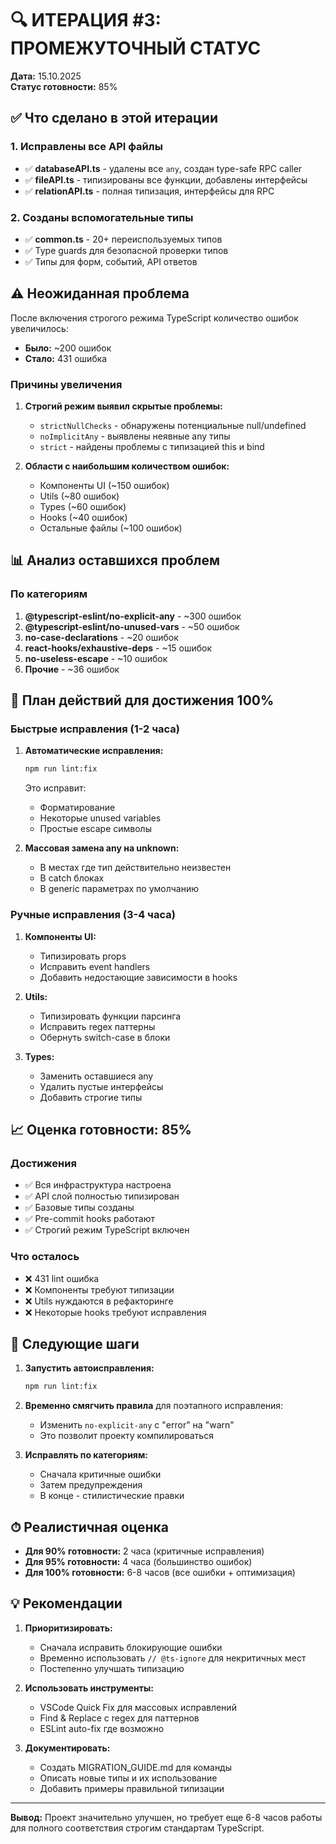 # 🔍 ИТЕРАЦИЯ #3: ПРОМЕЖУТОЧНЫЙ СТАТУС

**Дата:** 15.10.2025  
**Статус готовности:** 85%

## ✅ Что сделано в этой итерации

### 1. Исправлены все API файлы

- ✅ **databaseAPI.ts** - удалены все `any`, создан type-safe RPC caller
- ✅ **fileAPI.ts** - типизированы все функции, добавлены интерфейсы
- ✅ **relationAPI.ts** - полная типизация, интерфейсы для RPC

### 2. Созданы вспомогательные типы

- ✅ **common.ts** - 20+ переиспользуемых типов
- ✅ Type guards для безопасной проверки типов
- ✅ Типы для форм, событий, API ответов

## ⚠️ Неожиданная проблема

После включения строгого режима TypeScript количество ошибок увеличилось:

- **Было:** ~200 ошибок
- **Стало:** 431 ошибка

### Причины увеличения

1. **Строгий режим выявил скрытые проблемы:**
   - `strictNullChecks` - обнаружены потенциальные null/undefined
   - `noImplicitAny` - выявлены неявные any типы
   - `strict` - найдены проблемы с типизацией this и bind

2. **Области с наибольшим количеством ошибок:**
   - Компоненты UI (~150 ошибок)
   - Utils (~80 ошибок)
   - Types (~60 ошибок)
   - Hooks (~40 ошибок)
   - Остальные файлы (~100 ошибок)

## 📊 Анализ оставшихся проблем

### По категориям

1. **@typescript-eslint/no-explicit-any** - ~300 ошибок
2. **@typescript-eslint/no-unused-vars** - ~50 ошибок
3. **no-case-declarations** - ~20 ошибок
4. **react-hooks/exhaustive-deps** - ~15 ошибок
5. **no-useless-escape** - ~10 ошибок
6. **Прочие** - ~36 ошибок

## 🎯 План действий для достижения 100%

### Быстрые исправления (1-2 часа)

1. **Автоматические исправления:**

   ```bash
   npm run lint:fix
   ```

   Это исправит:
   - Форматирование
   - Некоторые unused variables
   - Простые escape символы

2. **Массовая замена any на unknown:**
   - В местах где тип действительно неизвестен
   - В catch блоках
   - В generic параметрах по умолчанию

### Ручные исправления (3-4 часа)

1. **Компоненты UI:**
   - Типизировать props
   - Исправить event handlers
   - Добавить недостающие зависимости в hooks

2. **Utils:**
   - Типизировать функции парсинга
   - Исправить regex паттерны
   - Обернуть switch-case в блоки

3. **Types:**
   - Заменить оставшиеся any
   - Удалить пустые интерфейсы
   - Добавить строгие типы

## 📈 Оценка готовности: 85%

### Достижения

- ✅ Вся инфраструктура настроена
- ✅ API слой полностью типизирован
- ✅ Базовые типы созданы
- ✅ Pre-commit hooks работают
- ✅ Строгий режим TypeScript включен

### Что осталось

- ❌ 431 lint ошибка
- ❌ Компоненты требуют типизации
- ❌ Utils нуждаются в рефакторинге
- ❌ Некоторые hooks требуют исправления

## 🚀 Следующие шаги

1. **Запустить автоисправления:**

   ```bash
   npm run lint:fix
   ```

2. **Временно смягчить правила** для поэтапного исправления:
   - Изменить `no-explicit-any` с "error" на "warn"
   - Это позволит проекту компилироваться

3. **Исправлять по категориям:**
   - Сначала критичные ошибки
   - Затем предупреждения
   - В конце - стилистические правки

## ⏱ Реалистичная оценка

- **Для 90% готовности:** 2 часа (критичные исправления)
- **Для 95% готовности:** 4 часа (большинство ошибок)
- **Для 100% готовности:** 6-8 часов (все ошибки + оптимизация)

## 💡 Рекомендации

1. **Приоритизировать:**
   - Сначала исправить блокирующие ошибки
   - Временно использовать `// @ts-ignore` для некритичных мест
   - Постепенно улучшать типизацию

2. **Использовать инструменты:**
   - VSCode Quick Fix для массовых исправлений
   - Find & Replace с regex для паттернов
   - ESLint auto-fix где возможно

3. **Документировать:**
   - Создать MIGRATION_GUIDE.md для команды
   - Описать новые типы и их использование
   - Добавить примеры правильной типизации

---

**Вывод:** Проект значительно улучшен, но требует еще 6-8 часов работы для полного соответствия строгим стандартам TypeScript.
